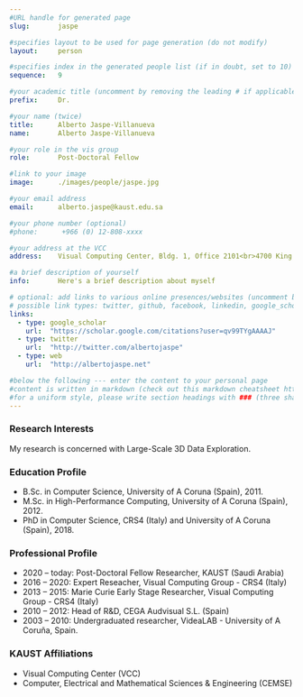 ```yaml
---
#URL handle for generated page
slug:       jaspe

#specifies layout to be used for page generation (do not modify)
layout: 	person

#specifies index in the generated people list (if in doubt, set to 10)
sequence:	9

#your academic title (uncomment by removing the leading # if applicable)
prefix:     Dr.

#your name (twice)
title:		Alberto Jaspe-Villanueva
name:       Alberto Jaspe-Villanueva

#your role in the vis group
role:       Post-Doctoral Fellow

#link to your image
image:      ./images/people/jaspe.jpg

#your email address
email:      alberto.jaspe@kaust.edu.sa

#your phone number (optional)
#phone:      +966 (0) 12-808-xxxx

#your address at the VCC
address:    Visual Computing Center, Bldg. 1, Office 2101<br>4700 King Abdullah University of Science and Technology<br>Thuwal 23955-6900, Saudi Arabia

#a brief description of yourself
info:       Here's a brief description about myself

# optional: add links to various online presences/websites (uncomment by removing the leading # if applicable)
# possible link types: twitter, github, facebook, linkedin, google_scholar, google_plus, instagram, skype, youtube, vimeo, flickr, web (use the latter for all other link types)
links:
  - type: google_scholar
    url:  "https://scholar.google.com/citations?user=qv99TYgAAAAJ"
  - type: twitter
    url:  "http://twitter.com/albertojaspe"
  - type: web
    url:  "http://albertojaspe.net"

#below the following --- enter the content to your personal page
#content is written in markdown (check out this markdown cheatsheet https://github.com/adam-p/markdown-here/wiki/Markdown-Cheatsheet)
#for a uniform style, please write section headings with ### (three sharps)
---
```

### Research Interests
​My research is concerned with Large-Scale 3D Data Exploration.

### Education Profile
* B.Sc. in Computer Science, University of A Coruna (Spain), 2011.
* M.Sc. in High-Performance Computing, University of A Coruna (Spain), 2012.
* PhD in Computer Science, CRS4 (Italy) and University of A Coruna (Spain), 2018.

### Professional Profile
* 2020 – today: Post-Doctoral Fellow Researcher, KAUST (Saudi Arabia)
* 2016 – 2020: Expert Reseacher, Visual Computing Group - CRS4 (Italy)
* 2013 – 2015: Marie Curie Early Stage Researcher, Visual Computing Group - CRS4 (Italy)
* 2010 – 2012: Head of R&D, CEGA Audvisual S.L. (Spain)
* 2003 – 2010: Undergraduated researcher, VideaLAB - University of A Coruña, Spain.

### KAUST Affiliations
- ​Visual Computing Center (VCC)
- Computer, Electrical and Mathematical Sciences & Engineering (CEMSE)

